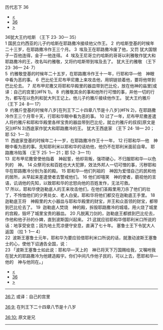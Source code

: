 ﻿





 历代志下 36




* [<](bible/2CH35.md)
* [36](bible/2CH.md)
* [>](bible/EZR01.md)



 
36犹大王约哈斯 （王下
23·
30—
35）  
1 国民立约西亚的儿子约哈斯在耶路撒冷接续他父作王。 
2  约哈斯登基的时候年二十三岁，在耶路撒冷作王三个月。 
3  埃及王在耶路撒冷废了他，又罚 犹大国银子一百他连得，金子一他连得。 
4  埃及王尼哥立约哈斯的哥哥以利雅敬作犹大和耶路撒冷的王，改名叫约雅敬，又将约哈斯带到埃及去了。 犹大王约雅敬 （王下
23·
36—
24·
7）  
5  约雅敬登基的时候年二十五岁，在耶路撒冷作王十一年，行耶和华—他　神眼中看为恶的事。 
6  巴比伦王尼布甲尼撒上来攻击他，用铜链锁着他，要将他带到巴比伦去。 
7  尼布甲尼撒又将耶和华殿里的器皿带到巴比伦，放在他神的庙里[或译：自己的宫里](#FN
1)。 
8  约雅敬其余的事和他所行可憎的事，并他一切的行为，都写在以色列和犹大列王记上。他儿子约雅斤接续他作王。 犹大王约雅斤 （王下
24·
8—
17）  
9  约雅斤登基的时候年八岁[在列王下二十四章八节是十八岁](#FN
2)，在耶路撒冷作王三个月零十天，行耶和华眼中看为恶的事。 
10 过了一年，尼布甲尼撒差遣人将约雅斤和耶和华殿里各样宝贵的器皿带到巴比伦，就立约雅斤的叔叔[原文是兄](#FN
3)西底家作犹大和耶路撒冷的王。 犹大王西底家 （王下
24·
18—
20；耶
52·
1—
3）  
11  西底家登基的时候年二十一岁，在耶路撒冷作王十一年， 
12 行耶和华—他　神眼中看为恶的事。先知耶利米以耶和华的话劝他，他仍不在耶利米面前自卑。 耶路撒冷陷落 （王下
25·
1—
21；耶
52·
3—
11）  
13  尼布甲尼撒曾使他指着　神起誓，他却背叛，强项硬心，不归服耶和华—以色列的　神。 
14 众祭司长和百姓也大大犯罪，效法外邦人一切可憎的事，污秽耶和华在耶路撒冷分别为圣的殿。 
15 耶和华—他们列祖的　神因为爱惜自己的民和他的居所，从早起来差遣使者去警戒他们。 
16 他们却嘻笑　神的使者，藐视他的言语，讥诮他的先知，以致耶和华的忿怒向他的百姓发作，无法可救。  
17 所以，耶和华使迦勒底人的王来攻击他们，在他们圣殿里用刀杀了他们的壮丁，不怜恤他们的少男处女、老人白叟。耶和华将他们都交在迦勒底王手里。 
18  迦勒底王将　神殿里的大小器皿与耶和华殿里的财宝，并王和众首领的财宝，都带到巴比伦去了。 
19  迦勒底人焚烧　神的殿，拆毁耶路撒冷的城墙，用火烧了城里的宫殿，毁坏了城里宝贵的器皿。 
20 凡脱离刀剑的，迦勒底王都掳到巴比伦去，作他和他子孙的仆婢，直到波斯国兴起来。 
21 这就应验耶和华借耶利米口所说的话：地享受安息；因为地土荒凉便守安息，直满了七十年。 塞鲁士王下令犹大人返国 （拉
1·
1—
4）  
22  波斯王塞鲁士元年，耶和华为要应验借耶利米口所说的话，就激动波斯王塞鲁士的心，使他下诏通告全国，说：  
23 「波斯王塞鲁士如此说：耶和华—天上的　神已将天下万国赐给我，又嘱咐我在犹大的耶路撒冷为他建造殿宇。你们中间凡作他子民的，可以上去，愿耶和华—他的　神与他同在。」 
* [<](bible/2CH35.md)
* [36](bible/2CH.md)
* [>](bible/EZR01.md)





---


[36:7:](#V7)
或译：自己的宫里


[36:9:](#V9)
在列王下二十四章八节是十八岁


[36:10:](#V10)
原文是兄




---









